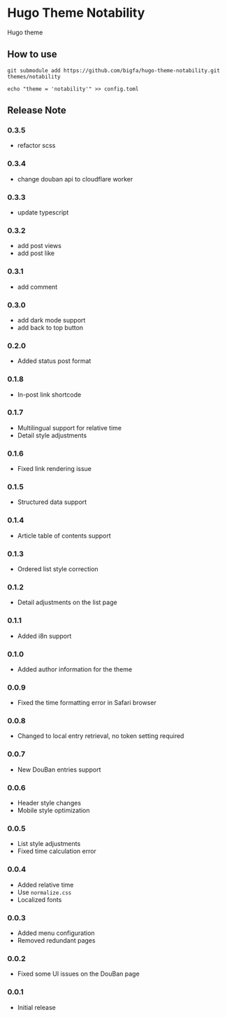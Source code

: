 # Hugo Theme Notability

Hugo theme

## How to use

```
git submodule add https://github.com/bigfa/hugo-theme-notability.git themes/notability

echo "theme = 'notability'" >> config.toml
```

## Release Note

### 0.3.5

-   refactor scss

### 0.3.4

-   change douban api to cloudflare worker

### 0.3.3

-   update typescript

### 0.3.2

-   add post views
-   add post like

### 0.3.1

-   add comment

### 0.3.0

-   add dark mode support
-   add back to top button

### 0.2.0

-   Added status post format

### 0.1.8

-   In-post link shortcode

### 0.1.7

-   Multilingual support for relative time
-   Detail style adjustments

### 0.1.6

-   Fixed link rendering issue

### 0.1.5

-   Structured data support

### 0.1.4

-   Article table of contents support

### 0.1.3

-   Ordered list style correction

### 0.1.2

-   Detail adjustments on the list page

### 0.1.1

-   Added i8n support

### 0.1.0

-   Added author information for the theme

### 0.0.9

-   Fixed the time formatting error in Safari browser

### 0.0.8

-   Changed to local entry retrieval, no token setting required

### 0.0.7

-   New DouBan entries support

### 0.0.6

-   Header style changes
-   Mobile style optimization

### 0.0.5

-   List style adjustments
-   Fixed time calculation error

### 0.0.4

-   Added relative time
-   Use `normalize.css`
-   Localized fonts

### 0.0.3

-   Added menu configuration
-   Removed redundant pages

### 0.0.2

-   Fixed some UI issues on the DouBan page

### 0.0.1

-   Initial release
